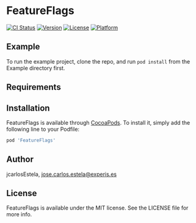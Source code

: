 # FeatureFlags

[![CI Status](https://img.shields.io/travis/jcarlosEstela/FeatureFlags.svg?style=flat)](https://travis-ci.org/jcarlosEstela/FeatureFlags)
[![Version](https://img.shields.io/cocoapods/v/FeatureFlags.svg?style=flat)](https://cocoapods.org/pods/FeatureFlags)
[![License](https://img.shields.io/cocoapods/l/FeatureFlags.svg?style=flat)](https://cocoapods.org/pods/FeatureFlags)
[![Platform](https://img.shields.io/cocoapods/p/FeatureFlags.svg?style=flat)](https://cocoapods.org/pods/FeatureFlags)

## Example

To run the example project, clone the repo, and run `pod install` from the Example directory first.

## Requirements

## Installation

FeatureFlags is available through [CocoaPods](https://cocoapods.org). To install
it, simply add the following line to your Podfile:

```ruby
pod 'FeatureFlags'
```

## Author

jcarlosEstela, jose.carlos.estela@experis.es

## License

FeatureFlags is available under the MIT license. See the LICENSE file for more info.
